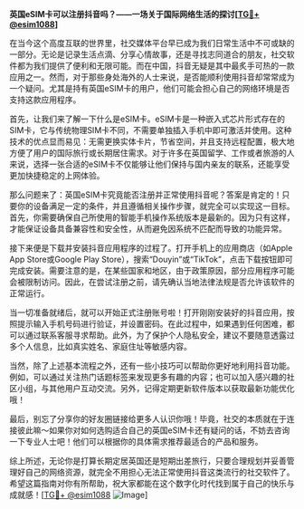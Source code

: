 **英国eSIM卡可以注册抖音吗？——一场关于国际网络生活的探讨[[TG💪+ @esim1088](https://t.me/s/esim1088)]**

在当今这个高度互联的世界里，社交媒体平台早已成为我们日常生活中不可或缺的一部分。无论是记录生活点滴、分享心情故事，还是寻找志同道合的朋友，社交软件都为我们提供了便利和无限可能。而在中国，抖音无疑是其中最炙手可热的一款应用之一。然而，对于那些身处海外的人士来说，是否能顺利使用抖音却常常成为一个疑问。尤其是持有英国eSIM卡的用户，他们可能会担心自己的网络环境是否支持这款应用程序。

首先，让我们来了解一下什么是eSIM卡。eSIM卡是一种嵌入式芯片形式存在的SIM卡，它与传统物理SIM卡不同，不需要单独插入手机中即可激活并使用。这种技术的优点显而易见：无需更换实体卡片，节省空间，并且支持远程配置，极大地方便了用户的国际旅行或长期居住需求。对于许多在英国留学、工作或者旅游的人来说，选择一张合适的eSIM卡不仅能够让他们保持与国内亲友的联系，还能享受更加快捷稳定的上网体验。

那么问题来了：英国eSIM卡究竟能否注册并正常使用抖音呢？答案是肯定的！只要你的设备满足一定的条件，并且遵循相关操作步骤，就完全可以实现这一目标。首先，你需要确保自己所使用的智能手机操作系统版本是最新的。因为只有这样，才能保证设备具备兼容性和安全性，从而避免因系统不匹配而导致的功能异常。

接下来便是下载并安装抖音应用程序的过程了。打开手机上的应用商店（如Apple App Store或Google Play Store），搜索“Douyin”或“TikTok”，点击下载按钮即可完成安装。需要注意的是，在某些国家和地区，由于政策原因，部分应用程序可能会被限制访问。因此，在尝试注册之前，请先确认当地法律法规是否允许该软件的正常运行。

当一切准备就绪后，就可以开始正式注册账号啦！打开刚刚安装好的抖音应用，按照提示输入手机号码进行验证，并设置密码。在此过程中，如果遇到任何困难，都可以通过联系客服寻求帮助。此外，为了保护个人隐私安全，建议不要随意透露过多个人信息，比如真实姓名、家庭住址等敏感内容。

当然，除了上述基本流程之外，还有一些小技巧可以帮助你更好地利用抖音功能。例如，可以通过关注热门话题标签来发现更多有趣的内容；也可以加入感兴趣的社区小组，与其他用户互动交流。另外，记得定期更新软件版本以获取最新功能优化哦！

最后，别忘了分享你的好友圈链接给更多人认识你哦！毕竟，社交的本质就在于连接彼此嘛～如果你对如何选购适合自己的英国eSIM卡还有疑问的话，不妨去咨询一下专业人士吧！他们可以根据你的具体需求推荐最适合的产品和服务。

综上所述，无论你是打算长期定居英国还是短期出差旅行，只要合理规划并妥善管理好自己的网络资源，就完全不用担心无法正常使用抖音这类流行的社交软件了。希望这篇指南对你有所帮助，祝大家都能在这个数字化时代找到属于自己的快乐与成就感！[[TG💪+ @esim1088](https://t.me/s/esim1088) ![Image](https://i.postimg.cc/4NQfJmqS/Snipaste-2025-05-13-00-14-12.png)]
